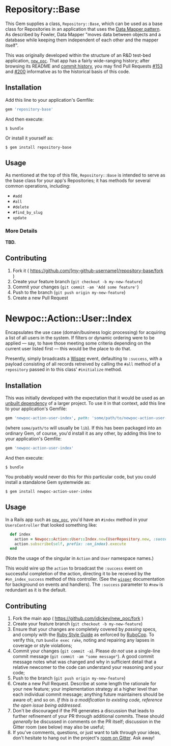 # Repository::Base

This Gem supplies a class, `Repository::Base`, which can be used as a base class
for Repositories in an application that uses the
[Data Mapper pattern](http://martinfowler.com/eaaCatalog/dataMapper.html).
As described by Fowler, Data Mapper "moves data between objects and a database
while keeping them independent of each other and the mapper itself".

This was originally developed within the structure of an R&D test-bed application,
[`new_poc`](https://github.com/jdickey/new_poc). That app has a fairly wide-ranging
history; after browsing its README and
[commit history](https://github.com/jdickey/new_poc/commits), you may find Pull
Requests [#153](https://github.com/jdickey/new_poc/pull/153) and
[#200](https://github.com/jdickey/new_poc/pull/153) informative as to the
historical basis of this code.

## Installation

Add this line to your application's Gemfile:

```ruby
gem 'repository-base'
```

And then execute:

    $ bundle

Or install it yourself as:

    $ gem install repository-base

## Usage

As mentioned at the top of this file, `Repository::Base` is intended to serve as
the base class for your app's Repositories; it has methods for several common
operations, including:

* `#add`
* `#all`
* `#delete`
* `#find_by_slug`
* `update`

### More Details

**TBD.**

## Contributing

1. Fork it ( https://github.com/[my-github-username]/repository-base/fork )
2. Create your feature branch (`git checkout -b my-new-feature`)
3. Commit your changes (`git commit -am 'Add some feature'`)
4. Push to the branch (`git push origin my-new-feature`)
5. Create a new Pull Request

# Newpoc::Action::User::Index

Encapsulates the use case (domain/business logic processing) for acquiring a
list of all users in the system. If filters or dynamic ordering were to be
applied &mdash; say, to have those meeting some criteria depending on the
current user listed first &mdash; this would be the place to do that.

Presently, simply broadcasts a [Wisper](https://github.com/krisleech/wisper)
event, defaulting to `:success`, with a payload consisting of all records
retreived by calling the `#all` method of a `repository` passed in to this
class' `#initialize` method.

## Installation

This was initially developed with the expectation that it would be used as an
[unbuilt dependency](http://pivotallabs.com/unbuilt-rails-dependencies-how-to-design-for-loosely-coupled-highly-cohesive-components-within-a-rails-application/)
of a larger project. To use it in that context, add this line to your
application's Gemfile:

```ruby
gem 'newpoc-action-user-index', path: 'some/path/to/newpoc-action-user-index'
```

(where `some/path/to` will usually be `lib`). If this has been packaged into an
ordinary Gem, of course, you'd install it as any other, by adding this line to
your application's Gemfile:

```ruby
gem 'newpoc-action-user-index'
```

And then execute:

    $ bundle

You probably would never do this for *this* particular code, but you could
install a standalone Gem systemwide as:

    $ gem install newpoc-action-user-index

## Usage

In a Rails app such as [`new_poc`](https://github.com/jdickey/new_poc), you'd
have an `#index` method in your `UsersController` that looked something like:

```ruby
  def index
    action = Newpoc::Action::User::Index.new(UserRepository.new, :success)
    action.subscribe(self, prefix: :on_index).execute
  end
```

(Note the usage of the singular in `Action` and `User` namespace names.)

This would wire up the `action` to broadcast the `:success` event on successful
completion of the action, directing it to be received by the `#on_index_success`
method of this controller. (See the [`wisper`](https://github.com/krisleech/wisper)
documentation for background on events and handlers). The `:success` parameter
to `#new` is redundant as it is the default.

## Contributing

1. Fork the main app ( https://github.com/jdickey/new_poc/fork )
1. Create your feature branch (`git checkout -b my-new-feature`)
1. Ensure that your changes are completely covered by *passing* specs, and comply with the [Ruby Style Guide](https://github.com/bbatsov/ruby-style-guide) as enforced by [RuboCop](https://github.com/bbatsov/rubocop). To verify this, run `bundle exec rake`, noting and repairing any lapses in coverage or style violations;
1. Commit your changes (`git commit -a`). Please *do not* use a single-line commit message (`git commit -am "some message"`). A good commit message notes what was changed and why in sufficient detail that a relative newcomer to the code can understand your reasoning and your code;
1. Push to the branch (`git push origin my-new-feature`)
1. Create a new Pull Request. Describe at some length the rationale for your new feature; your implementation strategy at a higher level than each individual commit message; anything future maintainers should be aware of; and so on. *If this is a modification to existing code, reference the open issue being addressed*.
1. Don't be discouraged if the PR generates a discussion that leads to further refinement of your PR through additional commits. These should *generally* be discussed in comments on the PR itself; discussion in the Gitter room (see below) may also be useful;
1. If you've comments, questions, or just want to talk through your ideas, don't hesitate to hang out in the project's [room on Gitter](https://gitter.im/jdickey/new_poc). Ask away!
